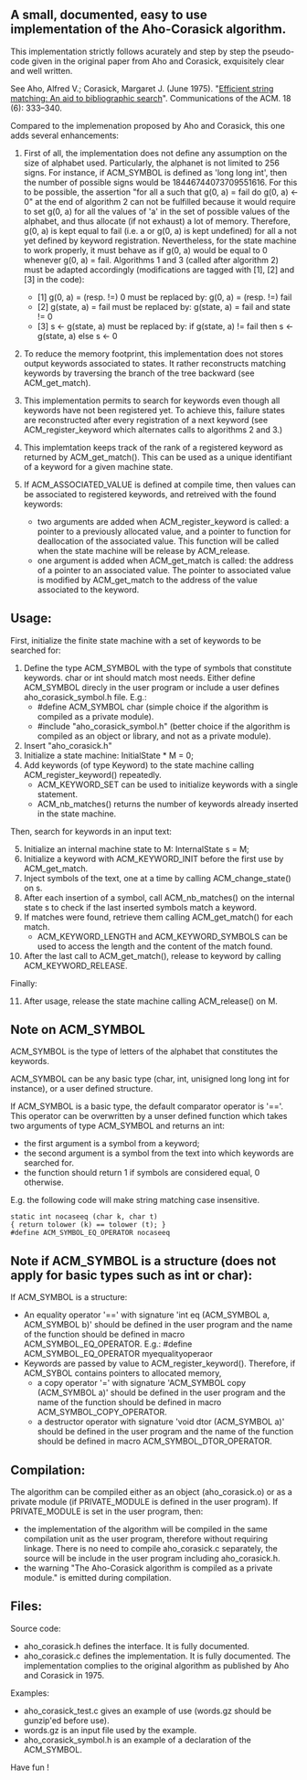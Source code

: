 **A small, documented, easy to use implementation of the Aho-Corasick algorithm.**
------------------------------------------------------------------------------

This implementation strictly follows acurately and step by step the pseudo-code given in the original paper from Aho and Corasick, exquisitely clear and well written.

See Aho, Alfred V.; Corasick, Margaret J. (June 1975). "[Efficient string matching: An aid to bibliographic search](https://pdfs.semanticscholar.org/3547/ac839d02f6efe3f6f76a8289738a22528442.pdf)".
Communications of the ACM. 18 (6): 333–340.

Compared to the implemenation proposed by Aho and Corasick, this one adds several enhancements:

1. First of all, the implementation does not define any assumption on the size of alphabet used.
   Particularly, the alphanet is not limited to 256 signs.
   For instance, if ACM_SYMBOL is defined as 'long long int', then the number of possible signs would be 18446744073709551616.
   For this to be possible, the assertion "for all a such that g(0, a) = fail do g(0, a) <- 0" at the end of algorithm 2 can not be fulfilled
   because it would require to set g(0, a) for all the values of 'a' in the set of possible values of the alphabet,
   and thus allocate (if not exhaust) a lot of memory.
   Therefore, g(0, a) is kept equal to fail (i.e. a or g(0, a) is kept undefined) for all a not yet defined by keyword registration.
   Nevertheless, for the state machine to work properly, it must behave as if g(0, a) would be equal to 0 whenever g(0, a) = fail.
   Algorithms 1 and 3 (called after algorithm 2) must be adapted accordingly (modifications are tagged with [1], [2] and [3] in the code):

      - [1] g(0, a) = (resp. !=) 0 must be replaced by: g(0, a) = (resp. !=) fail
      - [2] g(state, a) = fail must be replaced by: g(state, a) = fail and state != 0
      - [3] s <- g(state, a) must be replaced by: if g(state, a) != fail then s <- g(state, a) else s <- 0

2. To reduce the memory footprint, this implementation does not stores output keywords associated to states.
   It rather reconstructs matching keywords by traversing the branch of the tree backward (see ACM_get_match).
3. This implementation permits to search for keywords even though all keywords have not been registered yet.
   To achieve this, failure states are reconstructed after every registration of a next keyword
   (see ACM_register_keyword which alternates calls to algorithms 2 and 3.)
4. This implemtation keeps track of the rank of a registered keyword as returned by ACM_get_match().
   This can be used as a unique identifiant of a keyword for a given machine state.
5. If ACM_ASSOCIATED_VALUE is defined at compile time, then values can be associated to registered keywords, and retreived with the found keywords:
      - two arguments are added when ACM_register_keyword is called: a pointer to a previously allocated value, and a pointer to function for
        deallocation of the associated value. This function will be called when the state machine will be release by ACM_release.
      - one argument is added when ACM_get_match is called: the address of a pointer to an associated value.
        The pointer to associated value is modified by ACM_get_match to the address of the value associated to the keyword.

Usage:
-----
First, initialize the finite state machine with a set of keywords to be searched for:

1. Define the type ACM_SYMBOL with the type of symbols that constitute keywords. char or int should match most needs.
   Either define ACM_SYMBOL direcly in the user program or include a user defines aho_corasick_symbol.h file.
   E.g.:
      - \#define ACM_SYMBOL char (simple choice if the algorithm is compiled as a private module).
      - \#include "aho_corasick_symbol.h" (better choice if the algorithm is compiled as an object or library, and not as a private module).
2. Insert "aho_corasick.h"
3. Initialize a state machine: InitialState * M = 0;
4. Add keywords (of type Keyword) to the state machine calling ACM_register_keyword() repeatedly.
      - ACM_KEYWORD_SET can be used to initialize keywords with a single statement.
      - ACM_nb_matches() returns the number of keywords already inserted in the state machine.

Then, search for keywords in an input text:

5. Initialize an internal machine state to M: InternalState s = M;
6. Initialize a keyword with ACM_KEYWORD_INIT before the first use by ACM_get_match.
7. Inject symbols of the text, one at a time by calling ACM_change_state() on s.
8. After each insertion of a symbol, call ACM_nb_matches() on the internal state s to check if the last inserted symbols match a keyword.
9. If matches were found, retrieve them calling ACM_get_match() for each match.
      - ACM_KEYWORD_LENGTH and ACM_KEYWORD_SYMBOLS can be used to access the length and the content of the match found.
10. After the last call to ACM_get_match(), release to keyword by calling ACM_KEYWORD_RELEASE.

Finally:

11. After usage, release the state machine calling ACM_release() on M.

Note on ACM_SYMBOL
------------------
ACM_SYMBOL is the type of letters of the alphabet that constitutes the keywords.

ACM_SYMBOL can be any basic type (char, int, unisigned long long int for instance), or a user defined structure.

If ACM_SYMBOL is a basic type, the default comparator operator is '=='.
This operator can be overwritten by a unser defined function which takes two arguments of type ACM_SYMBOL and returns an int:

  - the first argument is a symbol from a keyword;
  - the second argument is a symbol from the text into which keywords are searched for.
  - the function should return 1 if symbols are considered equal, 0 otherwise.

E.g. the following code will make string matching case insensitive.

    static int nocaseeq (char k, char t)
    { return tolower (k) == tolower (t); }
    #define ACM_SYMBOL_EQ_OPERATOR nocaseeq

Note if ACM_SYMBOL is a structure (does not apply for basic types such as int or char):
---------------------------------------------------------------------------------------
If ACM_SYMBOL is a structure:

  - An equality operator '==' with signature 'int eq (ACM_SYMBOL a, ACM_SYMBOL b)' should be defined
    in the user program and the name of the function should be defined in macro ACM_SYMBOL_EQ_OPERATOR.
    E.g.: #define ACM_SYMBOL_EQ_OPERATOR myequalityoperaor
  - Keywords are passed by value to ACM_register_keyword().
    Therefore, if ACM_SYBOL contains pointers to allocated memory,
      - a copy operator '=' with signature 'ACM_SYMBOL copy (ACM_SYMBOL a)' should be defined in the user program and
        the name of the function should be defined in macro ACM_SYMBOL_COPY_OPERATOR.
      - a destructor operator with signature 'void dtor (ACM_SYMBOL a)' should be defined in the user program and
        the name of the function should be defined in macro ACM_SYMBOL_DTOR_OPERATOR.

Compilation:
------------
The algorithm can be compiled either as an object (aho_corasick.o) or as a private module (if PRIVATE_MODULE is defined in the user program).
If PRIVATE_MODULE is set in the user program, then:
- the implementation of the algorithm will be compiled in the same compilation unit as the user program, therefore without requiring linkage.
  There is no need to compile aho_corasick.c separately, the source will be include in the user program including aho_corasick.h.
- the warning "The Aho-Corasick algorithm is compiled as a private module." is emitted during compilation.

Files:
------

Source code:

- aho_corasick.h defines the interface. It is fully documented.
- aho_corasick.c defines the implementation. It is fully documented.
  The implementation complies to the original algorithm as published by Aho and Corasick in 1975.

Examples:

- aho_corasick_test.c gives an example of use (words.gz should be gunzip'ed before use).
- words.gz is an input file used by the example.
- aho_corasick_symbol.h is an example of a declaration of the ACM_SYMBOL.

Have fun !

